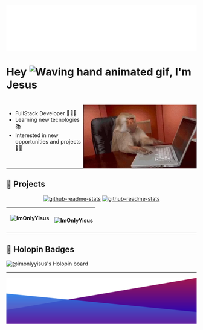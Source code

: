 <p><img align="center" alt="name" src="src/wave2.svg"></p>
<h1 align="left">Hey <img src="https://raw.githubusercontent.com/nixin72/nixin72/master/wave.gif" 
         alt="Waving hand animated gif"
         height="45"
         width="45" />, I'm Jesus</h1>
<br/>
<img align="right" width=300px alt="GIF" src="src/monkey.webp" />

- FullStack Developer 👩🏻‍💻
- Learning new tecnologies 📚
- Interested in new opportunities and projects 🤝🏻

<br>

---

<h2>📁 Projects</h2>

<p align="center">
  <a href="https://github.com/ImOnlyYisus/JAVA_PROJECTS"><img width="282" src="https://denvercoder1-github-readme-stats.vercel.app/api/pin/?username=ImOnlyYisus&repo=java_projects&theme=react&bg_color=1F222E&title_color=F85D7F&icon_color=F8D866&hide_border=true&show_icons=true" alt="github-readme-stats"></a>
  <a href="https://github.com/ImOnlyYisus/DApp-Votaciones"><img width="282" src="https://denvercoder1-github-readme-stats.vercel.app/api/pin/?username=ImOnlyYisus&repo=WebLayouts-Components&theme=react&bg_color=1F222E&title_color=F85D7F&icon_color=F8D866&hide_border=true&show_icons=true" alt="github-readme-stats"></a>
</p>

| <p>&nbsp;<img align="center" src="https://github-readme-stats.vercel.app/api?username=ImOnlyYisus&show_icons=true&theme=dracula&locale=en" alt="ImOnlyYisus" width="99%" /></p> |<p><img align="left" src="https://github-readme-stats.vercel.app/api/top-langs?username=ImOnlyYisus&show_icons=true&theme=dracula&locale=en&layout=compact" alt="ImOnlyYisus" width="100%"/></p>|
|---|---|
---

<h2>🏅 Holopin Badges </h2>

![@imonlyyisus's Holopin board](https://holopin.me/imonlyyisus)

---




<p><img align="center" alt="name" src="src/wave.svg"></p>




